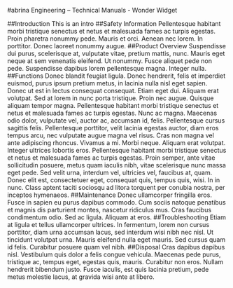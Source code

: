 #abrina Engineering – Technical Manuals - Wonder Widget

##Introduction
This is an intro
##Safety Information
Pellentesque habitant morbi tristique senectus et netus et malesuada fames ac turpis egestas. Proin pharetra nonummy pede. Mauris et orci. Aenean nec lorem. In porttitor. Donec laoreet nonummy augue.
##Product Overview
Suspendisse dui purus, scelerisque at, vulputate vitae, pretium mattis, nunc. Mauris eget neque at sem venenatis eleifend. Ut nonummy. Fusce aliquet pede non pede. Suspendisse dapibus lorem pellentesque magna. Integer nulla.
##Functions
Donec blandit feugiat ligula. Donec hendrerit, felis et imperdiet euismod, purus ipsum pretium metus, in lacinia nulla nisl eget sapien. Donec ut est in lectus consequat consequat. Etiam eget dui. Aliquam erat volutpat. Sed at lorem in nunc porta tristique.
Proin nec augue. Quisque aliquam tempor magna. Pellentesque habitant morbi tristique senectus et netus et malesuada fames ac turpis egestas. Nunc ac magna. Maecenas odio dolor, vulputate vel, auctor ac, accumsan id, felis. Pellentesque cursus sagittis felis.
Pellentesque porttitor, velit lacinia egestas auctor, diam eros tempus arcu, nec vulputate augue magna vel risus. Cras non magna vel ante adipiscing rhoncus. Vivamus a mi. Morbi neque. Aliquam erat volutpat. Integer ultrices lobortis eros.
Pellentesque habitant morbi tristique senectus et netus et malesuada fames ac turpis egestas. Proin semper, ante vitae sollicitudin posuere, metus quam iaculis nibh, vitae scelerisque nunc massa eget pede. Sed velit urna, interdum vel, ultricies vel, faucibus at, quam. Donec elit est, consectetuer eget, consequat quis, tempus quis, wisi. In in nunc. Class aptent taciti sociosqu ad litora torquent per conubia nostra, per inceptos hymenaeos.
##Maintenance
Donec ullamcorper fringilla eros. Fusce in sapien eu purus dapibus commodo. Cum sociis natoque penatibus et magnis dis parturient montes, nascetur ridiculus mus. Cras faucibus condimentum odio. Sed ac ligula. Aliquam at eros.
##Troubleshooting
Etiam at ligula et tellus ullamcorper ultrices. In fermentum, lorem non cursus porttitor, diam urna accumsan lacus, sed interdum wisi nibh nec nisl. Ut tincidunt volutpat urna. Mauris eleifend nulla eget mauris. Sed cursus quam id felis. Curabitur posuere quam vel nibh.
##Disposal
Cras dapibus dapibus nisl. Vestibulum quis dolor a felis congue vehicula. Maecenas pede purus, tristique ac, tempus eget, egestas quis, mauris. Curabitur non eros. Nullam hendrerit bibendum justo. Fusce iaculis, est quis lacinia pretium, pede metus molestie lacus, at gravida wisi ante at libero.


